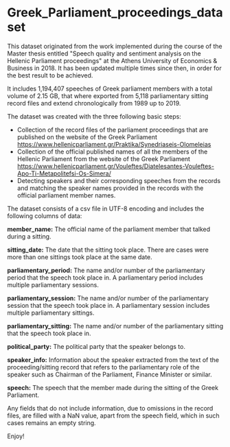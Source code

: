 # Greek_Parliament_proceedings_dataset

This dataset originated from the work implemented during the course of the Master thesis entitled "Speech quality and sentiment analysis on the Hellenic Parliament proceedings" at the Athens University of Economics & Business in 2018. It has been updated multiple times since then, in order for the best result to be achieved.

It includes 1,194,407 speeches of Greek parliament members with a total volume of 2.15 GB, that where exported from 5,118 parliamentary sitting record files and extend chronologically from 1989 up to 2019.

The dataset was created with the three following basic steps:

 - Collection of the record files of the parliament proceedings that are published on the website of the Greek Parliament https://www.hellenicparliament.gr/Praktika/Synedriaseis-Olomeleias
 - Collection of the official published names of all the members of the Hellenic Parliament from the website of the Greek Parliament https://www.hellenicparliament.gr/Vouleftes/Diatelesantes-Vouleftes-Apo-Ti-Metapolitefsi-Os-Simera/
 - Detecting speakers and their corresponding speeches from the records and matching the speaker names provided in the records with the official parliament member names.

The dataset consists of a csv file in UTF-8 encoding and includes the following columns of data:

<b>member_name:</b> The official name of the parliament member that talked during a sitting.

<b>sitting_date:</b> The date that the sitting took place. There are cases were more than one sittings took place at the same date.

<b>parliamentary_period:</b> The name and/or number of the parliamentary period that the speech took place in. A parliamentary period includes multiple parliamentary sessions.

<b>parliamentary_session:</b> The name and/or number of the parliamentary session that the speech took place in. A parliamentary session includes multiple parliamentary sittings.

<b>parliamentary_sitting:</b> The name and/or number of the parliamentary sitting that the speech took place in.

<b>political_party:</b> The political party that the speaker belongs to.

<b>speaker_info:</b> Information about the speaker extracted from the text of the proceeding/sitting record that refers to the parliamentary role of the speaker such as Chairman of the Parliament, Finance Minister or similar.

<b>speech:</b> The speech that the member made during the sitting of the Greek Parliament.

Any fields that do not include information, due to omissions in the record files, are filled with a NaN value, apart from the speech field, which in such cases remains an empty string.

Enjoy!

